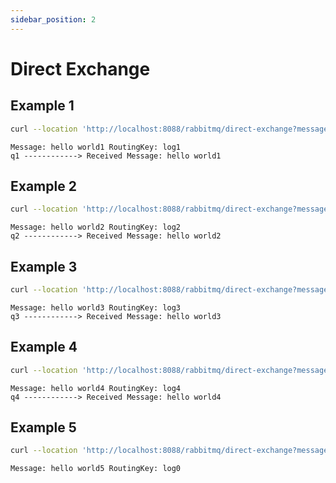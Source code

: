 ```yaml
---
sidebar_position: 2
---
```


# Direct Exchange

## Example 1
```bash
curl --location 'http://localhost:8088/rabbitmq/direct-exchange?message=hello%20world1&routingKey=log1'
```

```text
Message: hello world1 RoutingKey: log1
q1 ------------> Received Message: hello world1
```

## Example 2
```bash
curl --location 'http://localhost:8088/rabbitmq/direct-exchange?message=hello%20world2&routingKey=log2'
```

```text
Message: hello world2 RoutingKey: log2
q2 ------------> Received Message: hello world2
```

## Example 3
```bash
curl --location 'http://localhost:8088/rabbitmq/direct-exchange?message=hello%20world3&routingKey=log3'
```

```text
Message: hello world3 RoutingKey: log3
q3 ------------> Received Message: hello world3
```

## Example 4
```bash
curl --location 'http://localhost:8088/rabbitmq/direct-exchange?message=hello%20world4&routingKey=log4'
```

```text
Message: hello world4 RoutingKey: log4
q4 ------------> Received Message: hello world4
```

## Example 5
```bash
curl --location 'http://localhost:8088/rabbitmq/direct-exchange?message=hello%20world5&routingKey=log0'
```

```text
Message: hello world5 RoutingKey: log0
```